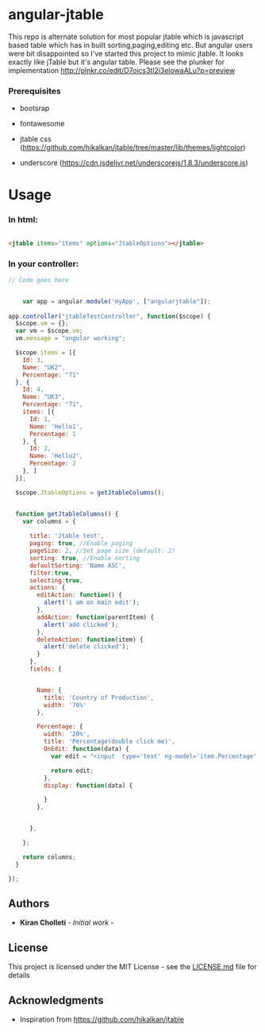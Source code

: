 # angular-jtable
This repo is alternate solution for most popular jtable which is javascript based table which has in built sorting,paging,editing etc. But angular users were bit disappointed so I've started this project to mimic jtable. It looks exactly like jTable but it's angular table. Please see the plunker for implementation http://plnkr.co/edit/D7oics3tl2i3elowaALu?p=preview

### Prerequisites
- bootsrap

- fontawesome

- jtable css (https://github.com/hikalkan/jtable/tree/master/lib/themes/lightcolor)

- underscore (https://cdn.jsdelivr.net/underscorejs/1.8.3/underscore.js)

# Usage

### In html:
``` html

<jtable items="items" options="JtableOptions"></jtable>
```

### In your controller:
```js
// Code goes here


    var app = angular.module('myApp', ["angularjtable"]);
    
app.controller("jtableTestController", function($scope) {
  $scope.vm = {};
  var vm = $scope.vm;
  vm.message = "angular working";

  $scope.items = [{
    Id: 3,
    Name: "UK2",
    Percentage: "71"
  }, {
    Id: 4,
    Name: "UK3",
    Percentage: "71",
    items: [{
      Id: 1,
      Name: 'Hello1',
      Percentage: 1
    }, {
      Id: 2,
      Name: 'Hello2',
      Percentage: 2
    }, ]
  }];

  $scope.JtableOptions = getJtableColumns();


  function getJtableColumns() {
    var columns = {
      
      title: 'Jtable test',
      paging: true, //Enable paging
      pageSize: 2, //Set page size (default: 2)
      sorting: true, //Enable sorting
      defaultSorting: 'Name ASC',
      filter:true,
      selecting:true,
      actions: {
        editAction: function() {
          alert('i am on main edit');
        },
        addAction: function(parentItem) {
          alert('add clicked');
        },
        deleteAction: function(item) {
          alert('delete clicked');
        }
      },
      fields: {


        Name: {
          title: 'Country of Production',
          width: '70%'
        },

        Percentage: {
          width: '20%',
          title: 'Percentage(double click me)',
          OnEdit: function(data) {
            var edit = "<input  type='text' ng-model='item.Percentage' />";

            return edit;
          },
          display: function(data) {

          }
        },


      },

    };

    return columns;
  }

});
```


## Authors

* **Kiran Cholleti** - *Initial work* - 



## License

This project is licensed under the MIT License - see the [LICENSE.md](LICENSE.md) file for details

## Acknowledgments
* Inspiration from https://github.com/hikalkan/jtable

